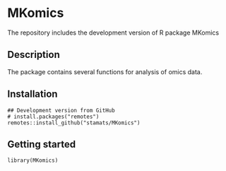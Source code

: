# MKomics
The repository includes the development version of R package MKomics

## Description
The package contains several functions for analysis of omics data.

## Installation

```{r, eval = FALSE}
## Development version from GitHub
# install.packages("remotes")
remotes::install_github("stamats/MKomics")
```

## Getting started

```{r}
library(MKomics)
```

